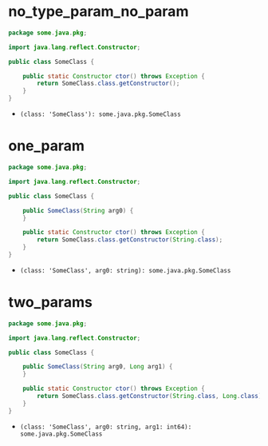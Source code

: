 # no_type_param_no_param

```java
package some.java.pkg;

import java.lang.reflect.Constructor;

public class SomeClass {

    public static Constructor ctor() throws Exception {
        return SomeClass.class.getConstructor();
    }
}
```

* `(class: 'SomeClass'): some.java.pkg.SomeClass`


# one_param

```java
package some.java.pkg;

import java.lang.reflect.Constructor;

public class SomeClass {

    public SomeClass(String arg0) {
    }

    public static Constructor ctor() throws Exception {
        return SomeClass.class.getConstructor(String.class);
    }
}
```

* `(class: 'SomeClass', arg0: string): some.java.pkg.SomeClass`

# two_params

```java
package some.java.pkg;

import java.lang.reflect.Constructor;

public class SomeClass {

    public SomeClass(String arg0, Long arg1) {
    }

    public static Constructor ctor() throws Exception {
        return SomeClass.class.getConstructor(String.class, Long.class);
    }
}
```

* `(class: 'SomeClass', arg0: string, arg1: int64): some.java.pkg.SomeClass`